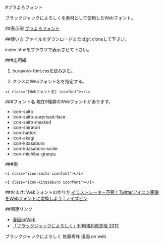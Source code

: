 #ブラよろフォント

ブラックジャックによろしくを素材として使用したWebフォント。

##表示例
[ブラよろフォント](http://webfonts.sigesaba.com/burayoro/)

##使い方
ファイルをダウンロードまたはgit cloneして下さい。

index.htmlをブラウザで表示させて下さい。

###応用編
1. burayoro-font.cssを読み込む。

2. クラスにWebフォント名を指定する。

```
<i class="[Webフォント名] iconfont"></i>
```

###フォント名
現在9種類のWebフォントがあります。

* icon-saito
* icon-saito-surprised-face
* icon-saito-masked
* icon-shiratori
* icon-hattori
* icon-akagi
* icon-kitasaburo
* icon-kitasaburo-smile
* icon-michiba-granpa

###例

```
<i class="icon-saito iconfont"></i>

<i class="icon-kitasaburo iconfont"></i>
```

##おまけ: Webフォントの作り方
[イラストレーター不要！Twitterアイコン画像をWebフォントに変換しよう | ノイズビン](http://www.sigesaba.com/2014/06/convert-icon-to-webfont.php)


##関連リンク

* [漫画onWeb](http://mangaonweb.com/)
* [「ブラックジャックによろしく」利用規約改定版 2013](http://mangaonweb.com/creatorDiarypage.do?md=1&cn=1&dn=37822)

ブラックジャックによろしく 佐藤秀峰 漫画 on web

